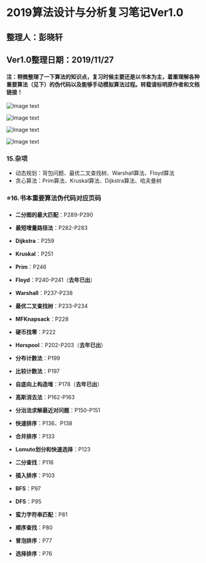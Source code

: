 # 2019算法设计与分析复习笔记Ver1.0

## 整理人：彭晓轩

## Ver1.0整理日期：2019/11/27

#### 注：稍微整理了一下算法的知识点，复习时候主要还是以书本为主，着重理解各种重要算法（见下）的伪代码以及能够手动模拟算法过程。转载请标明原作者和文档链接！

![Image text](https://github.com/Pangxiaox/2019-FinalExam-Notes/img1.PNG)

![Image text](https://github.com/Pangxiaox/2019-FinalExam-Notes/img2.PNG)

![Image text](https://github.com/Pangxiaox/2019-FinalExam-Notes/img3.PNG)

![Image text](https://github.com/Pangxiaox/2019-FinalExam-Notes/img4.PNG)

### 15.杂项

- 动态规划：背包问题、最优二叉查找树、Warshall算法、Floyd算法
- 贪心算法：Prim算法、Kruskal算法、Dijkstra算法、哈夫曼树

### ⭐16.书本重要算法伪代码对应页码

- **二分图的最大匹配**：P289-P290

- **最短增量路径法**：P282-P283
- **Dijkstra**：P259
- **Kruskal**：P251
- **Prim**：P246
- **Floyd**：P240-P241（**去年已出**）
- **Warshall**：P237-P238
- **最优二叉查找树**：P233-P234
- **MFKnapsack**：P228
- **硬币找零**：P222
- **Horspool**：P202-P203（**去年已出**）
- **分布计数法**：P199
- **比较计数法**：P197
- **自底向上构造堆**：P178（**去年已出**）
- **高斯消去法**：P162-P163
- **分治法求解最近对问题**：P150-P151
- **快速排序**：P136、P138
- **合并排序**：P133
- **Lomuto划分和快速选择**：P123
- **二分查找**：P116
- **插入排序**：P103
- **BFS**：P97
- **DFS**：P95
- **蛮力字符串匹配**：P81
- **顺序查找**：P80
- **冒泡排序**：P77
- **选择排序**：P76
